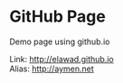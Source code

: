GitHub Page
===========

Demo page using github.io

Link: http://elawad.github.io  
Alias: http://aymen.net
